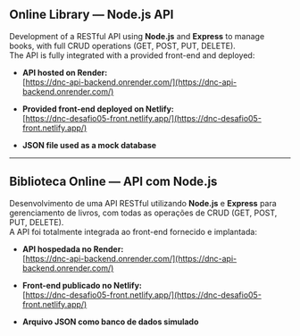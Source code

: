 ## Online Library — Node.js API

Development of a RESTful API using **Node.js** and **Express** to manage books, with full CRUD operations (GET, POST, PUT, DELETE).  
The API is fully integrated with a provided front-end and deployed:

-  **API hosted on Render:**  
  [https://dnc-api-backend.onrender.com/](https://dnc-api-backend.onrender.com/)

-  **Provided front-end deployed on Netlify:**  
  [https://dnc-desafio05-front.netlify.app/](https://dnc-desafio05-front.netlify.app/)

-  **JSON file used as a mock database**

---

##  Biblioteca Online — API com Node.js

Desenvolvimento de uma API RESTful utilizando **Node.js** e **Express** para gerenciamento de livros, com todas as operações de CRUD (GET, POST, PUT, DELETE).  
A API foi totalmente integrada ao front-end fornecido e implantada:

-  **API hospedada no Render:**  
  [https://dnc-api-backend.onrender.com/](https://dnc-api-backend.onrender.com/)

-  **Front-end publicado no Netlify:**  
  [https://dnc-desafio05-front.netlify.app/](https://dnc-desafio05-front.netlify.app/)

-  **Arquivo JSON como banco de dados simulado**
